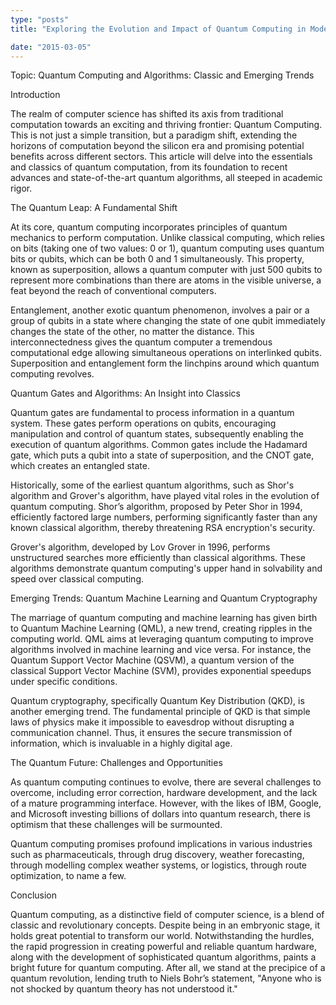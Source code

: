 ```yaml
---
type: "posts"
title: "Exploring the Evolution and Impact of Quantum Computing in Modern Technology"

date: "2015-03-05"
---
```


Topic: Quantum Computing and Algorithms: Classic and Emerging Trends

Introduction

The realm of computer science has shifted its axis from traditional computation towards an exciting and thriving frontier: Quantum Computing. This is not just a simple transition, but a paradigm shift, extending the horizons of computation beyond the silicon era and promising potential benefits across different sectors. This article will delve into the essentials and classics of quantum computation, from its foundation to recent advances and state-of-the-art quantum algorithms, all steeped in academic rigor.

The Quantum Leap: A Fundamental Shift

At its core, quantum computing incorporates principles of quantum mechanics to perform computation. Unlike classical computing, which relies on bits (taking one of two values: 0 or 1), quantum computing uses quantum bits or qubits, which can be both 0 and 1 simultaneously. This property, known as superposition, allows a quantum computer with just 500 qubits to represent more combinations than there are atoms in the visible universe, a feat beyond the reach of conventional computers.

Entanglement, another exotic quantum phenomenon, involves a pair or a group of qubits in a state where changing the state of one qubit immediately changes the state of the other, no matter the distance. This interconnectedness gives the quantum computer a tremendous computational edge allowing simultaneous operations on interlinked qubits. Superposition and entanglement form the linchpins around which quantum computing revolves.

Quantum Gates and Algorithms: An Insight into Classics

Quantum gates are fundamental to process information in a quantum system. These gates perform operations on qubits, encouraging manipulation and control of quantum states, subsequently enabling the execution of quantum algorithms. Common gates include the Hadamard gate, which puts a qubit into a state of superposition, and the CNOT gate, which creates an entangled state.

Historically, some of the earliest quantum algorithms, such as Shor's algorithm and Grover's algorithm, have played vital roles in the evolution of quantum computing. Shor’s algorithm, proposed by Peter Shor in 1994, efficiently factored large numbers, performing significantly faster than any known classical algorithm, thereby threatening RSA encryption's security.

Grover's algorithm, developed by Lov Grover in 1996, performs unstructured searches more efficiently than classical algorithms. These algorithms demonstrate quantum computing's upper hand in solvability and speed over classical computing.

Emerging Trends: Quantum Machine Learning and Quantum Cryptography

The marriage of quantum computing and machine learning has given birth to Quantum Machine Learning (QML), a new trend, creating ripples in the computing world. QML aims at leveraging quantum computing to improve algorithms involved in machine learning and vice versa. For instance, the Quantum Support Vector Machine (QSVM), a quantum version of the classical Support Vector Machine (SVM), provides exponential speedups under specific conditions.

Quantum cryptography, specifically Quantum Key Distribution (QKD), is another emerging trend. The fundamental principle of QKD is that simple laws of physics make it impossible to eavesdrop without disrupting a communication channel. Thus, it ensures the secure transmission of information, which is invaluable in a highly digital age.

The Quantum Future: Challenges and Opportunities

As quantum computing continues to evolve, there are several challenges to overcome, including error correction, hardware development, and the lack of a mature programming interface. However, with the likes of IBM, Google, and Microsoft investing billions of dollars into quantum research, there is optimism that these challenges will be surmounted.

Quantum computing promises profound implications in various industries such as pharmaceuticals, through drug discovery, weather forecasting, through modelling complex weather systems, or logistics, through route optimization, to name a few.

Conclusion

Quantum computing, as a distinctive field of computer science, is a blend of classic and revolutionary concepts. Despite being in an embryonic stage, it holds great potential to transform our world. Notwithstanding the hurdles, the rapid progression in creating powerful and reliable quantum hardware, along with the development of sophisticated quantum algorithms, paints a bright future for quantum computing. After all, we stand at the precipice of a quantum revolution, lending truth to Niels Bohr’s statement, "Anyone who is not shocked by quantum theory has not understood it."
